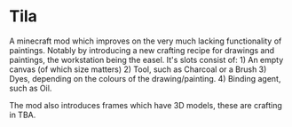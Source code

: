 # Tila

A minecraft mod which improves on the very much lacking functionality of paintings. Notably by introducing a new crafting recipe for drawings and paintings, the workstation being the easel. It's slots consist of:
	1) An empty canvas (of which size matters)
	2) Tool, such as Charcoal or a Brush
	3) Dyes, depending on the colours of the drawing/painting.
	4) Binding agent, such as Oil.

The mod also introduces frames which have 3D models, these are crafting in TBA.